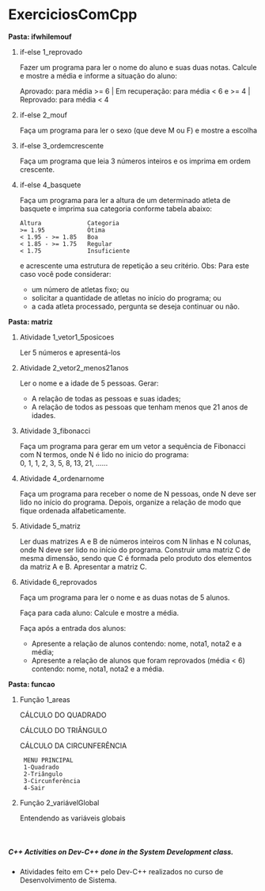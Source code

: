 # ExerciciosComCpp


**Pasta: ifwhilemouf**

  1. if-else 1_reprovado 
        
        Fazer um programa para ler o nome do aluno e suas duas notas. Calcule e mostre a média e informe a situação do aluno: 

        Aprovado: para média >= 6 | Em recuperação: para média < 6 e >= 4 | Reprovado: para média < 4  




  2. if-else 2_mouf 
        
        Faça um programa para ler o sexo (que deve M ou F) e mostre a escolha



  3. if-else 3_ordemcrescente 
        
        Faça um programa que leia 3 números inteiros e os imprima em ordem crescente.



  4. if-else 4_basquete
      
        Faça um programa para ler a altura de um determinado atleta de basquete e imprima sua categoria conforme tabela abaixo:
        
         Altura             Categoria
         >= 1.95            Ótima
         < 1.95 - >= 1.85   Boa
         < 1.85 - >= 1.75   Regular
         < 1.75             Insuficiente

        e acrescente uma estrutura de repetição a seu critério. Obs: Para este caso você pode considerar:        
        - um número de atletas fixo; ou        
        - solicitar a quantidade de atletas no início do programa; ou        
        - a cada atleta processado, pergunta se deseja continuar ou não.




**Pasta: matriz**

  1. Atividade 1_vetor1_5posicoes

       Ler 5 números e apresentá-los 


  2. Atividade 2_vetor2_menos21anos

       Ler o nome e a idade de 5 pessoas. Gerar:
       - A relação de todas as pessoas e suas idades;
       - A relação de todos as pessoas que tenham menos que 21 anos de idades.


  3. Atividade 3_fibonacci

        Faça um programa para gerar em um vetor a sequência de Fibonacci com N termos, onde N é lido no inicio do programa:            
        0, 1, 1, 2, 3, 5, 8, 13, 21, ......
   
   
  4. Atividade 4_ordenarnome

       Faça um programa para receber o nome de N pessoas, onde N deve ser lido no início do programa. 
       Depois, organize a relação de modo que fique ordenada alfabeticamente. 
 
  5. Atividade 5_matriz

       Ler duas matrizes A e B de números inteiros com N linhas e N colunas, onde N deve ser lido no início do programa.
       Construir uma matriz C de mesma dimensão, sendo que C é formada pelo produto dos elementos da matriz A e B. Apresentar a matriz C.
 

  6. Atividade 6_reprovados

       Faça um programa para ler o nome e as duas notas de 5 alunos.

       Faça para cada aluno: Calcule e mostre a média.

       Faça após a entrada dos alunos:
        - Apresente a relação de alunos contendo: nome, nota1, nota2 e a média;
        - Apresente a relação de alunos que foram reprovados (média < 6) contendo: nome, nota1, nota2 e a média. 



**Pasta: funcao**
  1. Função 1_areas

       CÁLCULO DO QUADRADO
       
       CÁLCULO DO TRIÂNGULO

       CÁLCULO DA CIRCUNFERÊNCIA
       
       
          MENU PRINCIPAL
          1-Quadrado
          2-Triângulo
          3-Circunferência
          4-Sair 


  2. Função 2_variávelGlobal

       Entendendo as variáveis globais
       
 <br>
 
 ##### C++ Activities on Dev-C++ done in the System Development class.
- Atividades feito em C++ pelo Dev-C++ realizados no curso de Desenvolvimento de Sistema.
